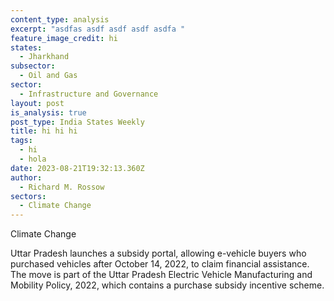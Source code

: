 ```yaml
---
content_type: analysis
excerpt: "asdfas asdf asdf asdf asdfa "
feature_image_credit: hi
states:
  - Jharkhand
subsector:
  - Oil and Gas
sector:
  - Infrastructure and Governance
layout: post
is_analysis: true
post_type: India States Weekly
title: hi hi hi
tags:
  - hi
  - hola
date: 2023-08-21T19:32:13.360Z
author:
  - Richard M. Rossow
sectors:
  - Climate Change
---
```

Climate Change

Uttar Pradesh launches a subsidy portal, allowing e-vehicle buyers who purchased vehicles after October 14, 2022, to claim financial assistance. The move is part of the Uttar Pradesh Electric Vehicle Manufacturing and Mobility Policy, 2022, which contains a purchase subsidy incentive scheme.
